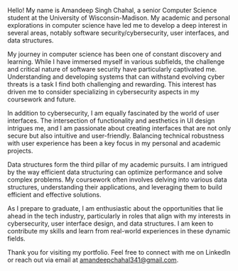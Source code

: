 Hello! My name is Amandeep Singh Chahal, a senior Computer Science student at the University of Wisconsin-Madison. My academic and personal explorations in computer science have led me to develop a deep interest in several areas, notably software security/cybersecurity, user interfaces, and data structures.

My journey in computer science has been one of constant discovery and learning. While I have immersed myself in various subfields, the challenge and critical nature of software security have particularly captivated me. Understanding and developing systems that can withstand evolving cyber threats is a task I find both challenging and rewarding. This interest has driven me to consider specializing in cybersecurity aspects in my coursework and future.

In addition to cybersecurity, I am equally fascinated by the world of user interfaces. The intersection of functionality and aesthetics in UI design intrigues me, and I am passionate about creating interfaces that are not only secure but also intuitive and user-friendly. Balancing technical robustness with user experience has been a key focus in my personal and academic projects.

Data structures form the third pillar of my academic pursuits. I am intrigued by the way efficient data structuring can optimize performance and solve complex problems. My coursework often involves delving into various data structures, understanding their applications, and leveraging them to build efficient and effective solutions.

As I prepare to graduate, I am enthusiastic about the opportunities that lie ahead in the tech industry, particularly in roles that align with my interests in cybersecurity, user interface design, and data structures. I am keen to contribute my skills and learn from real-world experiences in these dynamic fields.

Thank you for visiting my portfolio. Feel free to connect with me on LinkedIn or reach out via email at amandeepchahal341@gmail.com.
